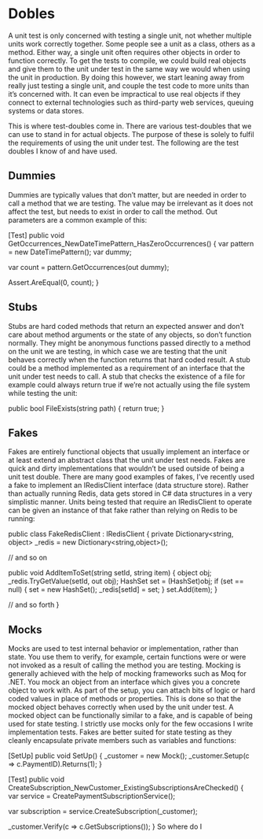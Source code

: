 Dobles
======

A unit test is only concerned with testing a single unit, not whether multiple units work correctly together. Some people see a unit as a class, others as a method. Either way, a single unit often requires other objects in order to function correctly. To get the tests to compile, we could build real objects and give them to the unit under test in the same way we would when using the unit in production. By doing this however, we start leaning away from really just testing a single unit, and couple the test code to more units than it’s concerned with. It can even be impractical to use real objects if they connect to external technologies such as third-party web services, queuing systems or data stores.

This is where test-doubles come in. There are various test-doubles that we can use to stand in for actual objects. The purpose of these is solely to fulfil the requirements of using the unit under test. The following are the test doubles I know of and have used.

Dummies
-------

Dummies are typically values that don’t matter, but are needed in order to call a method that we are testing. The value may be irrelevant as it does not affect the test, but needs to exist in order to call the method. Out parameters are a common example of this:

[Test]
public void GetOccurrences_NewDateTimePattern_HasZeroOccurrences()
{
  var pattern = new DateTimePattern();
  var dummy;

  var count = pattern.GetOccurrences(out dummy);

  Assert.AreEqual(0, count);
}

Stubs
-----

Stubs are hard coded methods that return an expected answer and don’t care about method arguments or the state of any objects, so don’t function normally. They might be anonymous functions passed directly to a method on the unit we are testing, in which case we are testing that the unit behaves correctly when the function returns that hard coded result. A stub could be a method implemented as a requirement of an interface that the unit under test needs to call. A stub that checks the existence of a file for example could always return true if we’re not actually using the file system while testing the unit:

public bool FileExists(string path)
{
  return true;
}

Fakes
-----

Fakes are entirely functional objects that usually implement an interface or at least extend an abstract class that the unit under test needs. Fakes are quick and dirty implementations that wouldn’t be used outside of being a unit test double. There are many good examples of fakes, I’ve recently used a fake to implement an IRedisClient interface (data structure store). Rather than actually running Redis, data gets stored in C# data structures in a very simplistic manner. Units being tested that require an IRedisClient to operate can be given an instance of that fake rather than relying on Redis to be running:

public class FakeRedisClient : IRedisClient
{
  private Dictionary<string, object> _redis = new Dictionary<string,object>();

  // and so on

  public void AddItemToSet(string setId, string item)
  {
    object obj;
    _redis.TryGetValue(setId, out obj);
    HashSet set = (HashSet)obj;
    if (set == null)
    {
      set = new HashSet();
      _redis[setId] = set;
    }
    set.Add(item);
  }

  // and so forth
}

Mocks
-----

Mocks are used to test internal behavior or implementation, rather than state. You use them to verify, for example, certain functions were or were not invoked as a result of calling the method you are testing. Mocking is generally achieved with the help of mocking frameworks such as Moq for .NET. You mock an object from an interface which gives you a concrete object to work with. As part of the setup, you can attach bits of logic or hard coded values in place of methods or properties. This is done so that the mocked object behaves correctly when used by the unit under test. A mocked object can be functionally similar to a fake, and is capable of being used for state testing. I strictly use mocks only for the few occasions I write implementation tests. Fakes are better suited for state testing as they cleanly encapsulate private members such as variables and functions:

[SetUp]
public void SetUp()
{
  _customer = new Mock();
  _customer.Setup(c => c.PaymentID).Returns(1);
}

[Test]
public void CreateSubscription_NewCustomer_ExistingSubscriptionsAreChecked()
{
  var service = CreatePaymentSubscriptionService();

  var subscription = service.CreateSubscription(_customer);

  _customer.Verify(c => c.GetSubscriptions());
}
So where do I 

